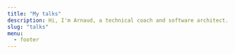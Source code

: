 ```yaml
---
title: "My talks"
description: Hi, I'm Arnaud, a technical coach and software architect. I love sharing my knowledge on software engineering, covering everything from architectural design patterns to software testing and various methodologies. I aim to make these complex topics more understandable and interesting for everyone.
slug: "talks"
menu:
  - footer
---
```


